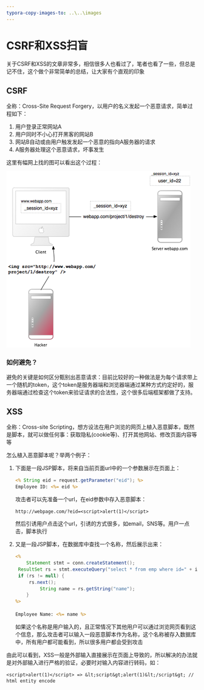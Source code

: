```yaml
---
typora-copy-images-to: ..\..\images
---
```


# CSRF和XSS扫盲

关于CSRF和XSS的文章非常多，相信很多人也看过了，笔者也看了一些，但总是记不住，这个做个非常简单的总结，让大家有个直观的印象

## CSRF

全称：Cross-Site Request Forgery，以用户的名义发起一个恶意请求，简单过程如下：

1. 用户登录正常网站A
2. 用户同时不小心打开黑客的网站B
3. 网站B自动或由用户触发发起一个恶意的指向A服务器的请求
4. A服务器处理这个恶意请求，坏事发生

这里有幅网上找的图可以看出这个过程：

![img](../../images/csrf.png)

### 如何避免？

避免的关键是如何区分甄别出恶意请求：目前比较好的一种做法是为每个请求带上一个随机的token，这个token是服务器端和浏览器端通过某种方式约定好的，服务器端通过检查这个token来验证请求的合法性，这个很多后端框架都做了支持。

## XSS

全称：Cross-site Scripting，想方设法在用户浏览的网页上植入恶意脚本，既然是脚本，就可以做任何事：获取隐私(cookie等)、打开其他网站、修改页面内容等等

怎么植入恶意脚本呢？举两个例子：

1. 下面是一段JSP脚本，将来自当前页面url中的一个参数展示在页面上：

   ```jsp
   <% String eid = request.getParameter("eid"); %> 
   Employee ID: <%= eid %>
   ```

   攻击者可以先准备一个url，在eid参数中存入恶意脚本：

   ```
   http://webpage.com/?eid=<script>alert(1)</script>
   ```

   然后引诱用户点击这个url，引诱的方式很多，如email，SNS等。用户一点击，脚本执行

2. 又是一段JSP脚本，在数据库中查找一个名称，然后展示出来：

   ```jsp
   <%
       Statement stmt = conn.createStatement();
   	ResultSet rs = stmt.executeQuery("select * from emp where id=" + id);
   	if (rs != null) {
       	rs.next(); 
      	 	String name = rs.getString("name");
       }
   %>
   
   Employee Name: <%= name %>
   ```

   如果这个名称是用户输入的，且正常情况下其他用户可以通过浏览网页看到这个信息，那么攻击者可以输入一段恶意脚本作为名称，这个名称被存入数据库中，所有用户都可能看到，所以很多用户都会受到攻击

由此可以看到，XSS一般是外部输入直接展示在页面上导致的，所以解决的办法就是对外部输入进行严格的验证，必要时对输入内容进行转码，如：

```
<script>alert(1)</script> => &lt;script&gt;alert(1)&lt;/script&gt; // html entity encode
```

